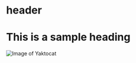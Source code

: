 # header
# This is a sample heading
![Image of Yaktocat](https://octodex.github.com/images/yaktocat.png)
